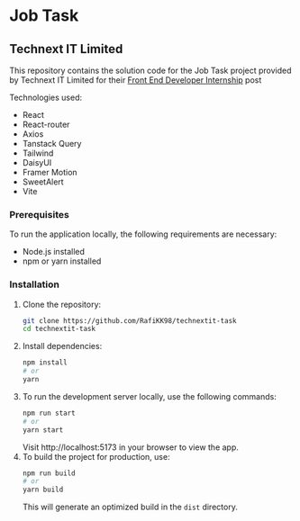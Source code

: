 # Job Task
## Technext IT Limited


This repository contains the solution code for the Job Task project provided by Technext IT Limited for their [Front End Developer Internship](https://technext.it/careers) post

Technologies used:
- React
- React-router
- Axios
- Tanstack Query
- Tailwind
- DaisyUI
- Framer Motion
- SweetAlert
- Vite

### Prerequisites

To run the application locally, the following requirements are necessary:

- Node.js installed
- npm or yarn installed

### Installation
1. Clone the repository:
   ```bash
   git clone https://github.com/RafiKK98/technextit-task
   cd technextit-task
   ```
2. Install dependencies:
    ```bash
    npm install
    # or
    yarn
    ```
3. To run the development server locally, use the following commands:
    ```bash
    npm run start
    # or
    yarn start
    ```
    Visit http://localhost:5173 in your browser to view the app.
4. To build the project for production, use:
    ```bash
    npm run build
    # or
    yarn build
    ```
    This will generate an optimized build in the `dist` directory.
